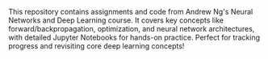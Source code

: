 This repository contains assignments and code from Andrew Ng's Neural Networks and Deep Learning course. It covers key concepts like forward/backpropagation, optimization, and neural network architectures, with detailed Jupyter Notebooks for hands-on practice. Perfect for tracking progress and revisiting core deep learning concepts!
